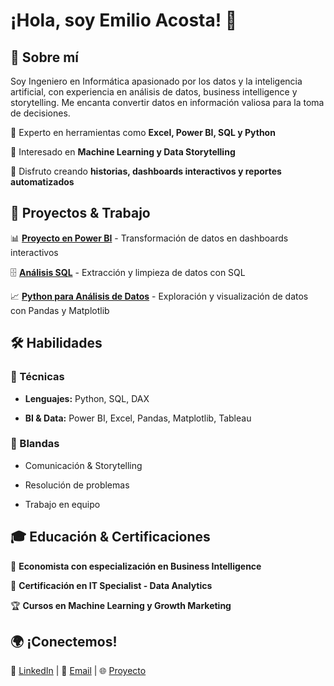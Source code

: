 # ¡Hola, soy Emilio Acosta! 👋
 
## 📌 Sobre mí

Soy Ingeniero en Informática apasionado por los datos y la inteligencia artificial, con experiencia en análisis de datos, business intelligence y storytelling. Me encanta convertir datos en información valiosa para la toma de decisiones.
 
🔹 Experto en herramientas como **Excel, Power BI, SQL y Python**  

🔹 Interesado en **Machine Learning y Data Storytelling**  

🔹 Disfruto creando **historias, dashboards interactivos y reportes automatizados**  
 
## 🚀 Proyectos & Trabajo

📊 **[Proyecto en Power BI](#)** - Transformación de datos en dashboards interactivos  

🗄️ **[Análisis SQL](#)** - Extracción y limpieza de datos con SQL  

📈 **[Python para Análisis de Datos](#)** - Exploración y visualización de datos con Pandas y Matplotlib  
 
## 🛠️ Habilidades

### 📌 Técnicas

- **Lenguajes:** Python, SQL, DAX  

- **BI & Data:** Power BI, Excel, Pandas, Matplotlib, Tableau
 
### 📌 Blandas

- Comunicación & Storytelling  

- Resolución de problemas  

- Trabajo en equipo  
 
## 🎓 Educación & Certificaciones

📖 **Economista con especialización en Business Intelligence**  

📜 **Certificación en IT Specialist - Data Analytics**  

🏆 **Cursos en Machine Learning y Growth Marketing**  
 
## 🌍 ¡Conectemos!

📩 [LinkedIn](https://www.linkedin.com/in/andervcy/) | 📧 [Email](anderbladimir@gmail.com) | 🌐 [Proyecto](https://cienciadedatosec.com/)
 
